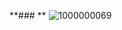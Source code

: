 **### **
![1000000069](https://github.com/user-attachments/assets/29a91c36-cd9d-47c2-8a78-66d860a5e4a0)
